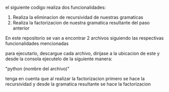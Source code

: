 el siguiente codigo realiza dos funcionalidades:
1. Realiza la eliminacion de recursividad de nuestras gramaticas
2. Realiza la factorizacion de nuestra gramatica resultante del paso anterior

En este repositorio se van a encontrar 2 archivos siguiendo las respectivas funcionalidades mencionadas

para ejecutarlo, descargue cada archivo, dirijase a la ubicacion de este y desde la consola ejecutelo de la siguiente manera:

"python (nombre del archivo)"

tenga en cuenta que al realizar la factorizacion primero se hace la recursividad y desde la gramatica resultante se hace la factorizacion

